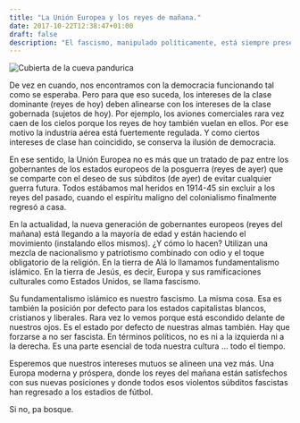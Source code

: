 ```yaml
---
title: "La Unión Europea y los reyes de mañana."
date: 2017-10-22T12:38:47+01:00
draft: false
description: "El fascismo, manipulado políticamente, está siempre presente como una base cultural por defecto en los países capitalistas blancos, cristianos y liberales."
---
```


<img
sizes="(max-width: 1500px) 100vw, 1500px"
srcset="
/es/text/eu-and-the-kings/pandurica_z91rxq_c_scale,w_300.jpg 300w,
/es/text/eu-and-the-kings/pandurica_z91rxq_c_scale,w_560.jpg 560w,
/es/text/eu-and-the-kings/pandurica_z91rxq_c_scale,w_745.jpg 745w,
/es/text/eu-and-the-kings/pandurica_z91rxq_c_scale,w_906.jpg 906w,
/es/text/eu-and-the-kings/pandurica_z91rxq_c_scale,w_1052.jpg 1052w,
/es/text/eu-and-the-kings/pandurica_z91rxq_c_scale,w_1186.jpg 1186w,
/es/text/eu-and-the-kings/pandurica_z91rxq_c_scale,w_1309.jpg 1309w,
/es/text/eu-and-the-kings/pandurica_z91rxq_c_scale,w_1447.jpg 1447w,
/es/text/eu-and-the-kings/pandurica_z91rxq_c_scale,w_1485.jpg 1485w,
/es/text/eu-and-the-kings/pandurica_z91rxq_c_scale,w_1500.jpg 1500w"
src="6pandurica_z91rxq_c_scale,w_1500.jpg"
alt="Cubierta de la cueva pandurica">

De vez en cuando, nos encontramos con la democracia funcionando tal como se esperaba. Pero para que eso suceda, los intereses de la clase dominante (reyes de hoy) deben alinearse con los intereses de la clase gobernada (sujetos de hoy). Por ejemplo, los aviones comerciales rara vez caen de los cielos porque los reyes de hoy también vuelan en ellos. Por ese motivo la industria aérea está fuertemente regulada. Y como ciertos intereses de clase han coincidido, se conserva la ilusión de democracia.

En ese sentido, la Unión Europea no es más que un tratado de paz entre los gobernantes de los estados europeos de la posguerra (reyes de ayer) que se comparte con el deseo de sus súbditos (de ayer) de evitar cualquier guerra futura. Todos estábamos mal heridos en 1914-45 sin excluir a los reyes del pasado, cuando el espíritu maligno del colonialismo finalmente regresó a casa.

En la actualidad, la nueva generación de gobernantes europeos (reyes del mañana) está llegando a la mayoría de edad y están haciendo el movimiento (instalando ellos mismos). ¿Y cómo lo hacen? Utilizan una mezcla de nacionalismo y patriotismo combinado con odio y el toque obligatorio de la religión. En la tierra de Alá lo llamamos fundamentalismo islámico. En la tierra de Jesús, es decir, Europa y sus ramificaciones culturales como Estados Unidos, se llama fascismo.

Su fundamentalismo islámico es nuestro fascismo. La misma cosa. Esa es también la posición por defecto para los estados capitalistas blancos, cristianos y liberales. Rara vez lo vemos porque está escondido delante de nuestros ojos. Es el estado por defecto de nuestras almas también. Hay que forzarse a no ser fascista. En términos políticos, no es ni a la izquierda ni a la derecha. Es una parte esencial de toda nuestra cultura ... todo el tiempo.

Esperemos que nuestros intereses mutuos se alineen una vez más. Una Europa moderna y próspera, donde los reyes del mañana están satisfechos con sus nuevas posiciones y donde todos esos violentos súbditos fascistas han regresado a los estadios de fútbol.

Si no, pa bosque.